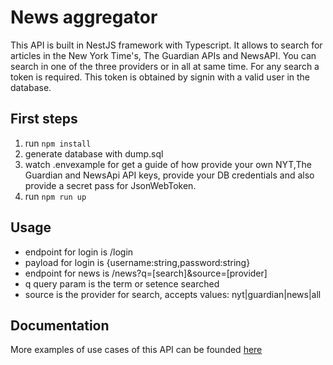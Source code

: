 # News aggregator

This API is built in NestJS framework with Typescript. It allows to search for articles in the New York Time's, The Guardian APIs and NewsAPI. You can search in one of the three providers or in all at same time. For any search a token is required. This token is obtained by signin with a valid user in the database.

## First steps

1. run `npm install`
2. generate database with dump.sql
3. watch .envexample for get a guide of how provide your own NYT,The Guardian and NewsApi API keys, provide your DB credentials and also provide a secret pass for JsonWebToken.
4. run `npm run up`

## Usage

- endpoint for login is /login
- payload for login is {username:string,password:string}
- endpoint for news is /news?q=[search]&source=[provider]
- q query param is the term or setence searched
- source is the provider for search, accepts values: nyt|guardian|news|all

## Documentation

More examples of use cases of this API can be founded [here](https://documenter.getpostman.com/view/9673662/SWLZhBT6?version=latest)
